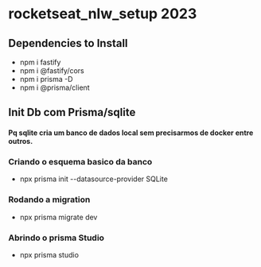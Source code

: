 # rocketseat_nlw_setup 2023

## Dependencies to Install

- npm i fastify
- npm i @fastify/cors
- npm i prisma -D
- npm i @prisma/client


## Init Db com Prisma/sqlite
#### Pq sqlite cria um banco de dados local sem precisarmos de docker entre outros.

### Criando o esquema basico da banco
- npx prisma init --datasource-provider SQLite

### Rodando a migration
- npx prisma migrate dev

### Abrindo o prisma Studio
- npx prisma studio
